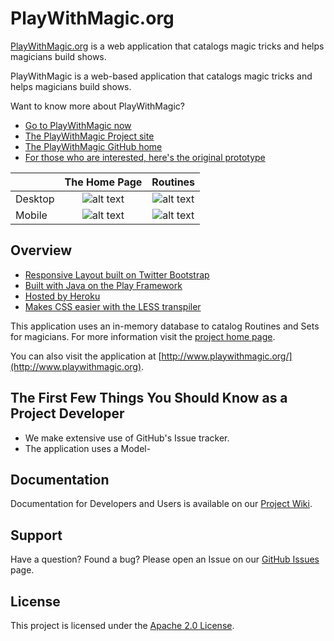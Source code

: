 PlayWithMagic.org
=================

[PlayWithMagic.org](http://www.playwithmagic.org) is a web application that catalogs magic tricks and helps magicians 
build shows.



PlayWithMagic is a web-based application that catalogs magic tricks and helps magicians build shows.

Want to know more about PlayWithMagic?
  * [Go to PlayWithMagic now](http://playwithmagic.org)
  * [The PlayWithMagic Project site](http://playwithmagic.github.io/PlayWithMagic.org/) 
  * [The PlayWithMagic GitHub home](https://github.com/PlayWithMagic/PlayWithMagic.org) 
  * [For those who are interested, here's the original prototype](http://mark.nelson.engineer/PlayWithMagic/mockup/)
  
|               | The Home Page | Routines  |
| ------------- |:-------------:| :--------:|
| Desktop       | ![alt text](https://github.com/PlayWithMagic/PlayWithMagic/raw/master/doc/images/Desktop_home.png "Logo Title Text 1") | ![alt text](https://github.com/PlayWithMagic/PlayWithMagic/raw/master/doc/images/Desktop_routines.png "") |
| Mobile        | ![alt text](https://github.com/PlayWithMagic/PlayWithMagic/raw/master/doc/images/Mobile_home.PNG "Logo Title Text 1")      |   ![alt text](https://github.com/PlayWithMagic/PlayWithMagic/raw/master/doc/images/Mobile_routines.PNG "") |





Overview
--------

  * [Responsive Layout built on Twitter Bootstrap](http://getbootstrap.com)
  * [Built with Java on the Play Framework](href="http://playframework.com)
  * [Hosted by Heroku](http://heroku.com)
  * [Makes CSS easier with the LESS transpiler](http://lesscss.org/)

This application uses an in-memory database to catalog Routines and Sets for magicians.  For more information visit the
[project home page](http://playwithmagic.github.io/PlayWithMagic.org/).

You can also visit the application at [http://www.playwithmagic.org/](http://www.playwithmagic.org).

The First Few Things You Should Know as a Project Developer
-----------------------------------------------------------
  * We make extensive use of GitHub's Issue tracker.
  * The application uses a Model-



Documentation
-------------

Documentation for Developers and Users is available on our [Project Wiki](https://github.com/PlayWithMagic/PlayWithMagic.org/wiki).


Support
-------

Have a question?  Found a bug?  Please open an Issue on our [GitHub Issues](https://github.com/PlayWithMagic/PlayWithMagic.org/issues) page.


License
-------

This project is licensed under the [Apache 2.0 License](https://github.com/PlayWithMagic/PlayWithMagic.org/blob/master/LICENSE).